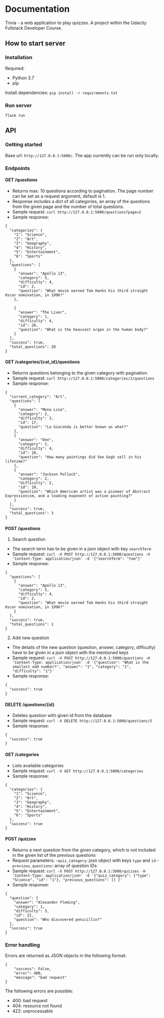 # Documentation
Trivia - a web application to play quizzes.
A project within the Udacity Fullstack Developer Course.
## How to start server
### Installation
Required:
- Python 3.7
- pip 

Install dependencies: 
`pip install -r requirements.txt`

### Run server
`flask run`

## API
### Getting started
Base url: `http://127.0.0.1:5000/`. The app currently can be run only locally. 

### Endpoints
#### GET /questions
- Returns max. 10 questions according to pagination. The page number can be set as a request argument, default is 1.
- Response includes a dict of all categories, an array of the questions from the given page and the number of total questions.
- Sample request: `curl http://127.0.0.1:5000/questions?page=2`
- Sample response:
```
{
  "categories": {
    "1": "Science", 
    "2": "Art", 
    "3": "Geography", 
    "4": "History", 
    "5": "Entertainment", 
    "6": "Sports"
  }, 
  "questions": [
    {
      "answer": "Apollo 13", 
      "category": 5, 
      "difficulty": 4, 
      "id": 2, 
      "question": "What movie earned Tom Hanks his third straight Oscar nomination, in 1996?"
    }, 
   
    {
      "answer": "The Liver", 
      "category": 1, 
      "difficulty": 4, 
      "id": 20, 
      "question": "What is the heaviest organ in the human body?"
    }
  ], 
  "success": true, 
  "total_questions": 20
}
```
#### GET /categories/{cat_id}/questions
- Returns questions belonging to the given category with pagination.
- Sample request: `curl http://127.0.0.1:5000/categories/2/questions`
- Sample response:
```
{
  "current_category": "Art", 
  "questions": [
    {
      "answer": "Mona Lisa", 
      "category": 2, 
      "difficulty": 3, 
      "id": 17, 
      "question": "La Giaconda is better known as what?"
    }, 
    {
      "answer": "One", 
      "category": 2, 
      "difficulty": 4, 
      "id": 18, 
      "question": "How many paintings did Van Gogh sell in his lifetime?"
    }, 
    {
      "answer": "Jackson Pollock", 
      "category": 2, 
      "difficulty": 2, 
      "id": 19, 
      "question": "Which American artist was a pioneer of Abstract Expressionism, and a leading exponent of action painting?"
    }
  ], 
  "success": true, 
  "total_questions": 3
}
```

#### POST /questions
1. Search question
- The search term has to be given in a json object with key `searchTerm`
- Sample request: `curl -X POST http://127.0.0.1:5000/questions -H 'Content-Type: application/json' -d '{"searchTerm": "tom"}'`
- Sample response:
```
{
  "questions": [
    {
      "answer": "Apollo 13", 
      "category": 5, 
      "difficulty": 4, 
      "id": 2, 
      "question": "What movie earned Tom Hanks his third straight Oscar nomination, in 1996?"
    }
  ], 
  "success": true, 
  "total_questions": 1
}
```
2. Add new question
- The details of the new question (question, answer, category, difficulty) have to be given in a json object with the mentioned keys
- Sample request: `curl -X POST http://127.0.0.1:5000/questions -H 'Content-Type: application/json' -d '{"question": "What is the smallest odd number?", "answer": "1", "category": "1", "difficulty": "1"}'`
- Sample response: 
```
{
  "success": true
}
```

#### DELETE /questions/{id}
- Deletes question with given id from the database
- Sample request: `curl -X DELETE http://127.0.0.1:5000/questions/5`
- Sample response:
```
{
  "success": true
}
```

#### GET /categories
- Lists available categories
- Sample request: `curl -X GET http://127.0.0.1:5000/categories`
- Sample response:
```
{
  "categories": {
    "1": "Science", 
    "2": "Art", 
    "3": "Geography", 
    "4": "History", 
    "5": "Entertainment", 
    "6": "Sports"
  }, 
  "success": true
}
```
#### POST /quizzes
- Returns a next question from the given category, which is not included in the given list of the previous questions
- Request parameters: 
    -`quiz_category`: josn object with keys `type` and `id`
    -`previous_questions`: array of question IDs
- Sample request: `curl -X POST http://127.0.0.1:5000/quizzes -H 'Content-Type: application/json' -d '{"quiz_category": {"type": "Science", "id": "1"}, "previous_questions": [] }'`
- Sample response:
```
{
  "question": {
    "answer": "Alexander Fleming", 
    "category": 1, 
    "difficulty": 3, 
    "id": 21, 
    "question": "Who discovered penicillin?"
  }, 
  "success": true
}
```
### Error handling
Errors are returned as JSON objects in the following format:
```
{
    "success": False, 
    "error": 400,
    "message": "bad request"
}
```

The following errors are possible:
- 400: bad request
- 404: resource not found
- 422: unprocessable